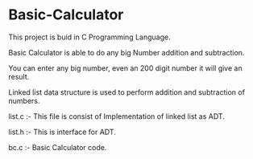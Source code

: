 # Basic-Calculator

This project is buid in C Programming Language.

Basic Calculator is able to do any big Number addition and subtraction.

You can enter any big number, even an 200 digit number it will give an result.

Linked list data structure is used to perform addition and subtraction of numbers.

list.c :- This file is consist of Implementation of linked list as ADT.

list.h :- This is interface for ADT.

bc.c :- Basic Calculator code.
